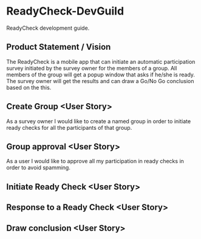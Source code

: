 # ReadyCheck-DevGuild
ReadyCheck development guide.

## Product Statement / Vision

The ReadyCheck is a mobile app that can initiate an automatic participation survey initiated by the survey owner for the members of a group.
All members of the group will get a popup window that asks if he/she is ready. The survey owner will get the results and 
can draw a Go/No Go conclusion based on the this.

## Create Group &lt;User Story&gt;

As a survey owner I would like to create a named group in order to initiate ready checks for all the participants 
of that group.

## Group approval &lt;User Story&gt;

As a user I would like to approve all my participation in ready checks in order to avoid spamming.

## Initiate Ready Check &lt;User Story&gt;

## Response to a Ready Check &lt;User Story&gt;

## Draw conclusion &lt;User Story&gt;
